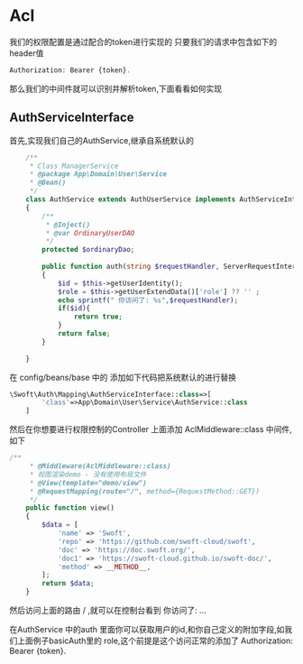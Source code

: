 # Acl
我们的权限配置是通过配合的token进行实现的
只要我们的请求中包含如下的header值

```php
Authorization: Bearer {token}.
```
那么我们的中间件就可以识别并解析token,下面看看如何实现

## AuthServiceInterface

首先,实现我们自己的AuthService,继承自系统默认的

```php
    /**
     * Class ManagerService
     * @package App\Domain\User\Service
     * @Bean()
     */
    class AuthService extends AuthUserService implements AuthServiceInterface
    {
        /**
         * @Inject()
         * @var OrdinaryUserDAO
         */
        protected $ordinaryDao;
    
        public function auth(string $requestHandler, ServerRequestInterface $request): bool
        {
            $id = $this->getUserIdentity();
            $role = $this->getUserExtendData()['role'] ?? '' ;
            echo sprintf(" 你访问了: %s",$requestHandler);
            if($id){
                return true;
            }
            return false;
        }
    
    }
```

在 config/beans/base 中的 添加如下代码把系统默认的进行替换

```php
\Swoft\Auth\Mapping\AuthServiceInterface::class=>[
        'class'=>App\Domain\User\Service\AuthService::class
    ]
```

然后在你想要进行权限控制的Controller 上面添加 AclMiddleware::class 中间件,如下

```php
/**
     * @Middleware(AclMiddleware::class)
     * 视图渲染demo - 没有使用布局文件
     * @View(template="demo/view")
     * @RequestMapping(route="/", method={RequestMethod::GET})
     */
    public function view()
    {
        $data = [
            'name' => 'Swoft',
            'repo' => 'https://github.com/swoft-cloud/swoft',
            'doc' => 'https://doc.swoft.org/',
            'doc1' => 'https://swoft-cloud.github.io/swoft-doc/',
            'method' => __METHOD__,
        ];
        return $data;
    }
```

然后访问上面的路由 / ,就可以在控制台看到  你访问了: ... 

在AuthService 中的auth 里面你可以获取用户的id,和你自己定义的附加字段,如我们上面例子basicAuth里的 role,这个前提是这个访问正常的添加了 Authorization: Bearer {token}.